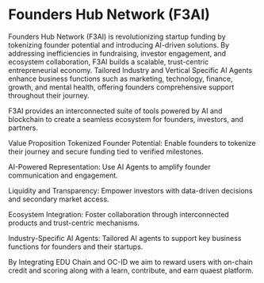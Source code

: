 # Founders Hub Network (F3AI)

Founders Hub Network (F3AI) is revolutionizing startup funding by tokenizing founder potential and introducing AI-driven solutions. By addressing inefficiencies in fundraising, investor engagement, and ecosystem collaboration, F3AI builds a scalable, trust-centric entrepreneurial economy. Tailored Industry and Vertical Specific AI Agents enhance business functions such as marketing, technology, finance, growth, and mental health, offering founders comprehensive support throughout their journey.

F3AI provides an interconnected suite of tools powered by AI and blockchain to create a seamless ecosystem for founders, investors, and partners.

Value Proposition
Tokenized Founder Potential: Enable founders to tokenize their journey and secure funding tied to verified milestones.

AI-Powered Representation: Use AI Agents to amplify founder communication and engagement.

Liquidity and Transparency: Empower investors with data-driven decisions and secondary market access.

Ecosystem Integration: Foster collaboration through interconnected products and trust-centric mechanisms.

Industry-Specific AI Agents: Tailored AI agents to support key business functions for founders and their startups.

By Integrating EDU Chain and OC-ID we aim to reward users with on-chain credit and scoring along with a learn, contribute, and earn quaest platform. 
